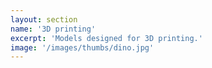 ```yaml
---
layout: section
name: '3D printing'
excerpt: 'Models designed for 3D printing.'
image: '/images/thumbs/dino.jpg'
---
```


